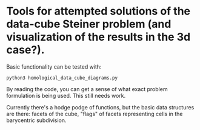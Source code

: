 # Tools for attempted solutions of the data-cube Steiner problem (and visualization of the results in the 3d case?).

Basic functionality can be tested with:

```
python3 homological_data_cube_diagrams.py
```

By reading the code, you can get a sense of what exact problem formulation is being used. This still needs work.

Currently there's a hodge podge of functions, but the basic data structures are there: facets of the cube, "flags" of facets representing cells in the barycentric subdivision.

